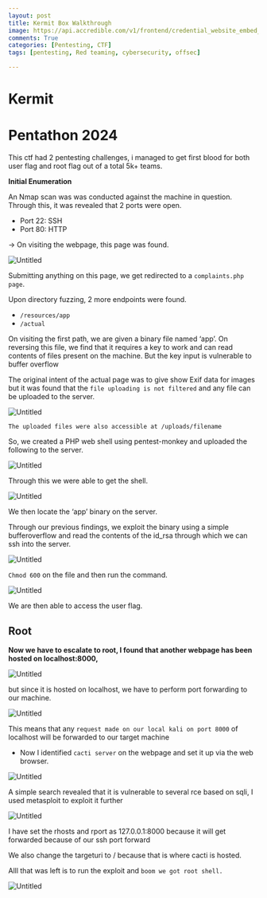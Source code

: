 ```yaml
---
layout: post
title: Kermit Box Walkthrough
image: https://api.accredible.com/v1/frontend/credential_website_embed_image/certificate/82700692
comments: True
categories: [Pentesting, CTF]
tags: [pentesting, Red teaming, cybersecurity, offsec] 

---
```


# Kermit

# Pentathon 2024

This ctf had 2 pentesting challenges, i managed to get first blood for both user flag and root flag out of a total 5k+ teams.

**Initial Enumeration**

An Nmap scan was was conducted against the machine in question. Through this, it was revealed that 2 ports were open.

- Port 22: SSH
- Port 80: HTTP

→ On visiting the webpage, this page was found.

![Untitled](Kermit%20dcd423d39b634bbaa8368d7f4126fd32/Untitled.png)

Submitting anything on this page, we get redirected to a `complaints.php page`. 

Upon directory fuzzing, 2 more endpoints were found.

- `/resources/app`
- `/actual`

On visiting the first path, we are given a binary file named ‘app’. On reversing this file, we find that it requires a key to work and can read contents of files present on the machine. But the key input is vulnerable to buffer overflow

The original intent of the actual page was to give show Exif data for images but it was found that the `file uploading is not filtered` and any file can be uploaded to the server.

![Untitled](Kermit%20dcd423d39b634bbaa8368d7f4126fd32/Untitled%201.png)

`The uploaded files were also accessible at /uploads/filename`

So, we created a PHP web shell using pentest-monkey and uploaded the following to the server.

![Untitled](Kermit%20dcd423d39b634bbaa8368d7f4126fd32/Untitled%202.png)

Through this we were able to get the shell.

![Untitled](Kermit%20dcd423d39b634bbaa8368d7f4126fd32/Untitled%203.png)

We then locate the ‘app’ binary on the server.

Through our previous findings, we exploit the binary using a simple bufferoverflow and read the contents of the id_rsa through which we can ssh into the server.

![Untitled](Kermit%20dcd423d39b634bbaa8368d7f4126fd32/Untitled%204.png)

`Chmod 600`  on the file and then run the command.

![Untitled](Kermit%20dcd423d39b634bbaa8368d7f4126fd32/Untitled%205.png)

We are then able to access the user flag.

## Root

**Now we have to escalate to root, I found that another webpage has been hosted on
localhost:8000,**

![Untitled](/Kermit%20dcd423d39b634bbaa8368d7f4126fd32/Untitled%206.png)

but since it is hosted on localhost, we have to perform port forwarding to our machine.

![Untitled](Kermit%20dcd423d39b634bbaa8368d7f4126fd32/Untitled%207.png)

This means that any `request made on our local kali on port 8000` of localhost will be forwarded to our target machine

- Now I identified `cacti server` on the webpage and set it up via the web browser.

![Untitled](Kermit%20dcd423d39b634bbaa8368d7f4126fd32/Untitled%208.png)

A simple search revealed that it is vulnerable to several rce based on sqli, I used metasploit to exploit it further

![Untitled](Kermit%20dcd423d39b634bbaa8368d7f4126fd32/Untitled%209.png)

I have set the rhosts and rport as 127.0.0.1:8000 because it will get forwarded because of our ssh port forward

We also change the targeturi to / because that is where cacti is hosted.

Alll that was left is to run the exploit and `boom we got root shell.`

![Untitled](Kermit%20dcd423d39b634bbaa8368d7f4126fd32/Untitled%2010.png)